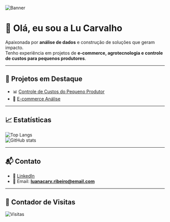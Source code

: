 <!-- Banner -->
![Banner](A_digital_graphic_banner_introduces_Lu_Carvalho_as.png)

# 👋 Olá, eu sou a Lu Carvalho

Apaixonada por **análise de dados** e construção de soluções que geram impacto.  
Tenho experiência em projetos de **e-commerce, agrotecnologia e controle de custos para pequenos produtores**.  

---

## 🚀 Projetos em Destaque

- 📊 [Controle de Custos do Pequeno Produtor](https://github.com/Lucarvalho123/controle_custos_produtor)  
- 🛒 [E-commerce Análise](https://github.com/Lucarvalho123/ecommerce_analise)  


---

## 📈 Estatísticas

![Top Langs](https://github-readme-stats.vercel.app/api/top-langs/?username=Lucarvalho123&layout=compact&theme=radical)  
![GitHub stats](https://github-readme-stats.vercel.app/api?username=Lucarvalho123&show_icons=true&theme=radical)

---

## 📬 Contato

- 💼 [LinkedIn](https://www.linkedin.com/in/lucrvlh/)  
- 📧 Email: **luanacarv.ribeiro@email.com**  

---

## 👀 Contador de Visitas

![Visitas](https://profile-counter.glitch.me/Lucarvalho123/count.svg)



